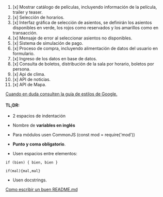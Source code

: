 1. [x] Mostrar catálogo de películas, incluyendo información de la película, trailer y teaser.
2. [x] Selección de horarios.
3. [x] Interfaz gráfica de selección de asientos, se definirán los asientos disponibles en verde, los rojos como reservados y los amarillos como en transacción.
4. [x] Mensaje de error al seleccionar asientos no disponibles.
5. [x] Sistema de simulación de pago.
6. [x] Proceso de compra, incluyendo alimentación de datos del usuario en formulario.
7. [x] Ingreso de los datos en base de datos.
8. [x] Consulta de boletos, distribución de la sala por horario, boletos por persona.
9. [x] Api de clima.
10. [x] API de noticias.
11. [x] API de Mapa.


[Cuando en duda consulten la guía de estilos de Google.](https://google.github.io/styleguide/jsguide.html#jsdoc-method-and-function-comments)
#### **TL;DR:**<br />
- 2 espacios de indentación
- Nombre de **variables en inglés**
- Para módulos usen CommonJS (const mod = require('mod'))
- **Punto y coma obligatorio**.

- Usen espacios entre elementos:
```
if (bien) { bien, bien }

if(mal){mal,mal}
```

- Usen docstrings.

[Como escribir un buen README.md](https://www.freecodecamp.org/news/how-to-write-a-good-readme-file/)